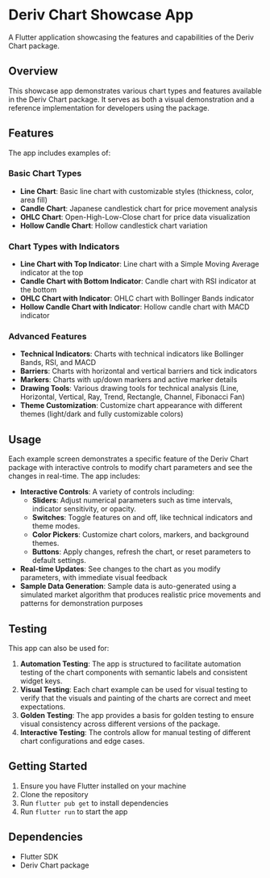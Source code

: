 # Deriv Chart Showcase App

A Flutter application showcasing the features and capabilities of the Deriv Chart package.

## Overview

This showcase app demonstrates various chart types and features available in the Deriv Chart package. It serves as both a visual demonstration and a reference implementation for developers using the package.

## Features

The app includes examples of:

### Basic Chart Types
- **Line Chart**: Basic line chart with customizable styles (thickness, color, area fill)
- **Candle Chart**: Japanese candlestick chart for price movement analysis
- **OHLC Chart**: Open-High-Low-Close chart for price data visualization
- **Hollow Candle Chart**: Hollow candlestick chart variation

### Chart Types with Indicators
- **Line Chart with Top Indicator**: Line chart with a Simple Moving Average indicator at the top
- **Candle Chart with Bottom Indicator**: Candle chart with RSI indicator at the bottom
- **OHLC Chart with Indicator**: OHLC chart with Bollinger Bands indicator
- **Hollow Candle Chart with Indicator**: Hollow candle chart with MACD indicator

### Advanced Features
- **Technical Indicators**: Charts with technical indicators like Bollinger Bands, RSI, and MACD
- **Barriers**: Charts with horizontal and vertical barriers and tick indicators
- **Markers**: Charts with up/down markers and active marker details
- **Drawing Tools**: Various drawing tools for technical analysis (Line, Horizontal, Vertical, Ray, Trend, Rectangle, Channel, Fibonacci Fan)
- **Theme Customization**: Customize chart appearance with different themes (light/dark and fully customizable colors)

## Usage

Each example screen demonstrates a specific feature of the Deriv Chart package with interactive controls to modify chart parameters and see the changes in real-time. The app includes:

- **Interactive Controls**: A variety of controls including:
  - **Sliders**: Adjust numerical parameters such as time intervals, indicator sensitivity, or opacity.
  - **Switches**: Toggle features on and off, like technical indicators and theme modes.
  - **Color Pickers**: Customize chart colors, markers, and background themes.
  - **Buttons**: Apply changes, refresh the chart, or reset parameters to default settings.
- **Real-time Updates**: See changes to the chart as you modify parameters, with immediate visual feedback
- **Sample Data Generation**: Sample data is auto-generated using a simulated market algorithm that produces realistic price movements and patterns for demonstration purposes

## Testing

This app can also be used for:

1. **Automation Testing**: The app is structured to facilitate automation testing of the chart components with semantic labels and consistent widget keys.
2. **Visual Testing**: Each chart example can be used for visual testing to verify that the visuals and painting of the charts are correct and meet expectations.
3. **Golden Testing**: The app provides a basis for golden testing to ensure visual consistency across different versions of the package.
4. **Interactive Testing**: The controls allow for manual testing of different chart configurations and edge cases.

## Getting Started

1. Ensure you have Flutter installed on your machine
2. Clone the repository
3. Run `flutter pub get` to install dependencies
4. Run `flutter run` to start the app

## Dependencies

- Flutter SDK
- Deriv Chart package
